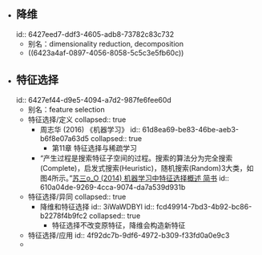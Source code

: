 - ## 降维
  id:: 6427eed7-ddf3-4605-adb8-73782c83c732
	- 别名：dimensionality reduction, decomposition
	- ((6423a4af-0897-4056-8058-5c5c3e5fb60c))
- ## 特征选择
  id:: 6427ef44-d9e5-4094-a7d2-987fe6fee60d
	- 别名：feature selection
	- 特征选择/定义
	  collapsed:: true
		- 周志华 (2016) 《机器学习》
		  id:: 61d8ea69-be83-46be-aeb3-b6f8e07a63d5
		  collapsed:: true
			- 第11章 特征选择与稀疏学习
		- “产生过程是搜索特征子空间的过程。搜索的算法分为完全搜索(Complete)，启发式搜索(Heuristic)，随机搜索(Random)3大类，如图4所示。”[苏三o_O (2014) 机器学习中特征选择概述 简书](https://blog.csdn.net/iezengli/article/details/32686803)
		  id:: 610a04de-9269-4cca-9074-da7a539d931b
	- 特征选择/异同
	  collapsed:: true
		- 降维和特征选择
		  id:: 3iWaWDBYl
		  id:: fcd49914-7bd3-4b92-bc86-b2278f4b9fc2
		  collapsed:: true
			- 特征选择不改变原特征，降维会构造新特征
	- 特征选择/应用
	  id:: 4f92dc7b-9df6-4972-b309-f33fd0a0e9c3
	-